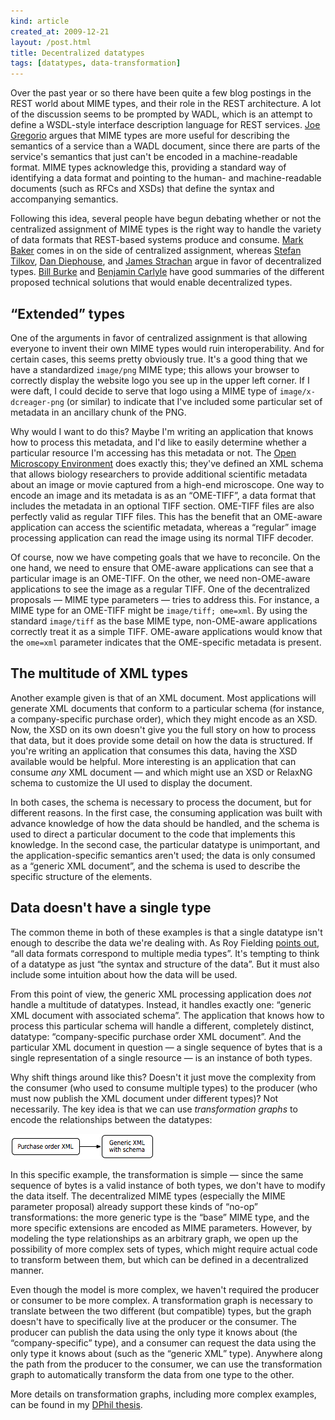 ```yaml
---
kind: article
created_at: 2009-12-21
layout: /post.html
title: Decentralized datatypes
tags: [datatypes, data-transformation]
---
```


Over the past year or so there have been quite a few blog postings in
the REST world about MIME types, and their role in the REST
architecture.  A lot of the discussion seems to be prompted by WADL,
which is an attempt to define a WSDL-style interface description
language for REST services.  [Joe
Gregorio](http://bitworking.org/news/193/Do-we-need-WADL) argues that
MIME types are more useful for describing the semantics of a service
than a WADL document, since there are parts of the service's semantics
that just can't be encoded in a machine-readable format.  MIME types
acknowledge this, providing a standard way of identifying a data
format and pointing to the human- and machine-readable documents (such
as RFCs and XSDs) that define the syntax and accompanying semantics.

Following this idea, several people have begun debating whether or not
the centralized assignment of MIME types is the right way to handle
the variety of data formats that REST-based systems produce and
consume.  [Mark
Baker](http://www.markbaker.ca/blog/2008/02/media-type-centralization-is-a-feature-not-a-bug/)
comes in on the side of centralized assignment, whereas [Stefan
Tilkov](http://www.innoq.com/blog/st/2008/02/decentralizing_media_types.html),
[Dan
Diephouse](http://netzooid.com/blog/2008/02/07/why-a-restful-idl-is-an-oxymoron-and-what-we-really-need-instead/),
and [James
Strachan](http://macstrac.blogspot.com/2007/11/atompub-services-and-auto-detecting.html)
argue in favor of decentralized types.  [Bill
Burke](http://bill.burkecentral.com/2008/03/05/restful-xml-content-negotitation/)
and [Benjamin
Carlyle](http://soundadvice.id.au/blog/2009/08/16/#mimeLimitation)
have good summaries of the different proposed technical solutions that
would enable decentralized types.

## “Extended” types

One of the arguments in favor of centralized assignment is that
allowing everyone to invent their own MIME types would ruin
interoperability.  And for certain cases, this seems pretty obviously
true.  It's a good thing that we have a standardized `image/png` MIME
type; this allows your browser to correctly display the website logo
you see up in the upper left corner.  If I were daft, I could decide
to serve that logo using a MIME type of `image/x-dcreager-png` (or
similar) to indicate that I've included some particular set of
metadata in an ancillary chunk of the PNG.

Why would I want to do this?  Maybe I'm writing an application that
knows how to process this metadata, and I'd like to easily determine
whether a particular resource I'm accessing has this metadata or not.
The [Open Microscopy Environment](http://www.openmicroscopy.org) does
exactly this; they've defined an XML schema that allows biology
researchers to provide additional scientific metadata about an image
or movie captured from a high-end microscope.  One way to encode an
image and its metadata is as an “OME-TIFF”, a data format that
includes the metadata in an optional TIFF section.  OME-TIFF files are
also perfectly valid as regular TIFF files.  This has the benefit that
an OME-aware application can access the scientific metadata, whereas a
“regular” image processing application can read the image using its
normal TIFF decoder.

Of course, now we have competing goals that we have to reconcile.  On
the one hand, we need to ensure that OME-aware applications can see
that a particular image is an OME-TIFF.  On the other, we need
non-OME-aware applications to see the image as a regular TIFF.  One of
the decentralized proposals — MIME type parameters — tries to address
this.  For instance, a MIME type for an OME-TIFF might be `image/tiff;
ome=xml`.  By using the standard `image/tiff` as the base MIME type,
non-OME-aware applications correctly treat it as a simple TIFF.
OME-aware applications would know that the `ome=xml` parameter
indicates that the OME-specific metadata is present.

## The multitude of XML types

Another example given is that of an XML document.  Most applications
will generate XML documents that conform to a particular schema (for
instance, a company-specific purchase order), which they might encode
as an XSD.  Now, the XSD on its own doesn't give you the full story on
how to process that data, but it does provide some detail on how the
data is structured.  If you're writing an application that consumes
this data, having the XSD available would be helpful.  More
interesting is an application that can consume _any_ XML document —
and which might use an XSD or RelaxNG schema to customize the UI used
to display the document.

In both cases, the schema is necessary to process the document, but
for different reasons.  In the first case, the consuming application
was built with advance knowledge of how the data should be handled,
and the schema is used to direct a particular document to the code
that implements this knowledge.  In the second case, the particular
datatype is unimportant, and the application-specific semantics aren't
used; the data is only consumed as a “generic XML document”, and the
schema is used to describe the specific structure of the elements.

## Data doesn't have a single type

The common theme in both of these examples is that a single datatype
isn't enough to describe the data we're dealing with.  As Roy Fielding
[points out](http://roy.gbiv.com/untangled/2009/wrangling-mimetypes),
“all data formats correspond to multiple media types”.  It's tempting
to think of a datatype as just “the syntax and structure of the data”.
But it must also include some intuition about how the data will be
used.

From this point of view, the generic XML processing application does
_not_ handle a multitude of datatypes.  Instead, it handles exactly
one: “generic XML document with associated schema”.  The application
that knows how to process this particular schema will handle a
different, completely distinct, datatype: “company-specific purchase
order XML document”.  And the particular XML document in question — a
single sequence of bytes that is a single representation of a single
resource — is an instance of both types.

Why shift things around like this?  Doesn't it just move the
complexity from the consumer (who used to consume multiple types) to
the producer (who must now publish the XML document under different
types)?  Not necessarily.  The key idea is that we can use
_transformation graphs_ to encode the relationships between the
datatypes:

<div class="figure">
  <img src="/media/images/2009-12-21-decentralized-datatypes/xform-graph.png" alt="transformation graph"/>
</div>

In this specific example, the transformation is simple — since the
same sequence of bytes is a valid instance of both types, we don't
have to modify the data itself.  The decentralized MIME types
(especially the MIME parameter proposal) already support these kinds
of “no-op” transformations: the more generic type is the “base” MIME
type, and the more specific extensions are encoded as MIME parameters.
However, by modeling the type relationships as an arbitrary graph, we
open up the possibility of more complex sets of types, which might
require actual code to transform between them, but which can be
defined in a decentralized manner.

Even though the model is more complex, we haven't required the
producer or consumer to be more complex.  A transformation graph is
necessary to translate between the two different (but compatible)
types, but the graph doesn't have to specifically live at the producer
or the consumer.  The producer can publish the data using the only
type it knows about (the “company-specific” type), and a consumer can
request the data using the only type it knows about (such as the
“generic XML” type).  Anywhere along the path from the producer to the
consumer, we can use the transformation graph to automatically
transform the data from one type to the other.

More details on transformation graphs, including more complex
examples, can be found in my [DPhil
thesis](/publications/012-dphil-thesis).
